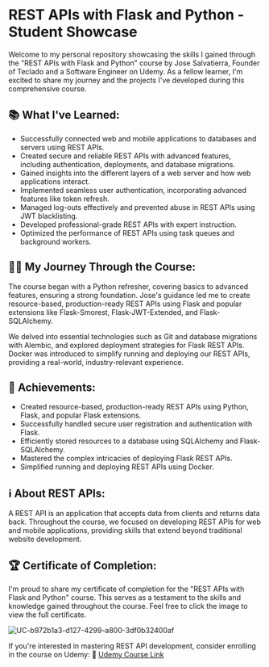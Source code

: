# REST APIs with Flask and Python - Student Showcase

Welcome to my personal repository showcasing the skills I gained through the "REST APIs with Flask and Python" course by Jose Salvatierra, Founder of Teclado and a Software Engineer on Udemy. As a fellow learner, I'm excited to share my journey and the projects I've developed during this comprehensive course.

## 📚 What I've Learned:

- Successfully connected web and mobile applications to databases and servers using REST APIs.
- Created secure and reliable REST APIs with advanced features, including authentication, deployments, and database migrations.
- Gained insights into the different layers of a web server and how web applications interact.
- Implemented seamless user authentication, incorporating advanced features like token refresh.
- Managed log-outs effectively and prevented abuse in REST APIs using JWT blacklisting.
- Developed professional-grade REST APIs with expert instruction.
- Optimized the performance of REST APIs using task queues and background workers.

## 👩‍💻 My Journey Through the Course:

The course began with a Python refresher, covering basics to advanced features, ensuring a strong foundation. Jose's guidance led me to create resource-based, production-ready REST APIs using Flask and popular extensions like Flask-Smorest, Flask-JWT-Extended, and Flask-SQLAlchemy.

We delved into essential technologies such as Git and database migrations with Alembic, and explored deployment strategies for Flask REST APIs. Docker was introduced to simplify running and deploying our REST APIs, providing a real-world, industry-relevant experience.

## 🎯 Achievements:

- Created resource-based, production-ready REST APIs using Python, Flask, and popular Flask extensions.
- Successfully handled secure user registration and authentication with Flask.
- Efficiently stored resources to a database using SQLAlchemy and Flask-SQLAlchemy.
- Mastered the complex intricacies of deploying Flask REST APIs.
- Simplified running and deploying REST APIs using Docker.

## ℹ️ About REST APIs:

A REST API is an application that accepts data from clients and returns data back. Throughout the course, we focused on developing REST APIs for web and mobile applications, providing skills that extend beyond traditional website development.

## 🏆 Certificate of Completion:

I'm proud to share my certificate of completion for the "REST APIs with Flask and Python" course. This serves as a testament to the skills and knowledge gained throughout the course. Feel free to click the image to view the full certificate.

![UC-b972b1a3-d127-4299-a800-3df0b32400af](https://github.com/HooryaR/rest-apis-flask-python/assets/101716151/b13c5c52-b2b2-43f7-8969-4fa271d74e14)

If you're interested in mastering REST API development, consider enrolling in the course on Udemy: 🔗 [Udemy Course Link](https://www.udemy.com/course/rest-api-flask-and-python/)




